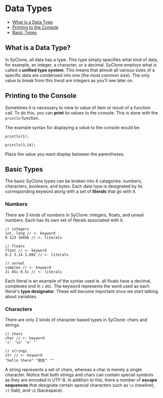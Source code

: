# Data Types

 - [What is a Data Type](#types)
 - [Printing to the Console](#console)
 - [Basic Types](#basic_types)

## What is a Data Type? <a name="types">

In SyClone, all data has a type.  This type simply specifies what kind of
data, for example, an integer, a character, or a decimal.  SyClone employs
what is called a **unified type system**.  This means that almost all various
sizes of a specific data are condensed into one (the most common size).
The only value to break from this trend are integers as you'll see later on.

## Printing to the Console <a name="console">

Sometimes it is necessary to view to value of item or result of a function call.
To do this, you can **print** its values to the console.  This is done with the
`println` function.

The example syntax for displaying a value to the console would be:

    println(1);

    println(3.14);

Place the value you want display between the parentheses.

## Basic Types <a name="basic_types">

The basic SyClone types can be broken into 4 catagories: numbers, characters, booleans, and bytes.
Each data type is designated by its corresponding keyword along with a set of **literals** that go with it.

### Numbers

There are 3 kinds of numbers in SyClone: integers, floats, and unreal numbers.  Each has its own set of literals associated with it.

    // integers
    int, long // <- keyword  
    0 123 10456 // <- literals
    
    // floats
    float // <- keyword
    0.2 3.14 1.002 // <- literals
    
    // unreal
    complex // <- keyword
    2i 45i 0.5i // <- literals
    
Each literal is an example of the syntax used ie. all floats have a decimal, complexes end in `i` etc.
The keyword represents the word used as each literal's **type designator**.  These will become important once we start
talking about variables.

### Characters

There are only 2 kinds of character based types in SyClone: chars and strings.

    // chars
    char // <- keyword
    'c' '\n' 'ч' ''
    
    // strings
    str // <- keyword
    "hello there" "朋友" ""
    
A string represents a set of chars, whereas a char is merely a single character.  Notice that both strings and chars can contain
special symbols as they are encoded in UTF-8.  In addition to this, there a number of **escape sequences** that designate
certain special characters such as `\n` (newline), `\t` (tab), and `\b` (backspace).
